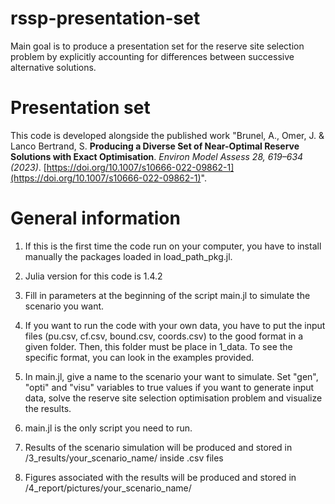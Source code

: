 # rssp-presentation-set
Main goal is to produce a presentation set for the reserve site selection problem by explicitly accounting for differences between successive alternative solutions. 

# Presentation set
This code is developed alongside the published work "Brunel, A., Omer, J. & Lanco Bertrand, S. **Producing a Diverse Set of Near-Optimal Reserve Solutions with Exact Optimisation**. _Environ Model Assess 28, 619–634 (2023)_. [https://doi.org/10.1007/s10666-022-09862-1](https://doi.org/10.1007/s10666-022-09862-1)". 

# General information
1. If this is the first time the code run on your computer, you have to install manually the packages loaded in load_path_pkg.jl.  

2. Julia version for this code is 1.4.2

3. Fill in parameters at the beginning of the script main.jl to simulate the scenario you want. 

4. If you want to run the code with your own data, you have to put the input files (pu.csv, cf.csv, bound.csv, coords.csv) to the good format in a given folder. Then, this folder must be place in 1_data. To see the specific format, you can look in the examples provided.  

5. In main.jl, give a name to the scenario your want to simulate. Set "gen", "opti" and "visu" variables to true values if you want to generate input data, solve the reserve site selection optimisation problem and visualize the results. 

6. main.jl is the only script you need to run. 

7. Results of the scenario simulation will be produced and stored in /3_results/your_scenario_name/ inside .csv files

8. Figures associated with the results will be produced and stored in /4_report/pictures/your_scenario_name/ 

